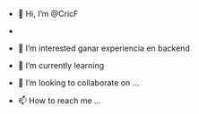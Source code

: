 - 👋 Hi, I’m @CricF
- 
- 👀 I’m interested ganar experiencia en backend
- 🌱 I’m currently learning 

- 💞️ I’m looking to collaborate on ...
- 📫 How to reach me ...

<!---
CricF/CricF is a ✨ special ✨ repository because its `README.md` (this file) appears on your GitHub profile.
You can click the Preview link to take a look at your changes.
--->
